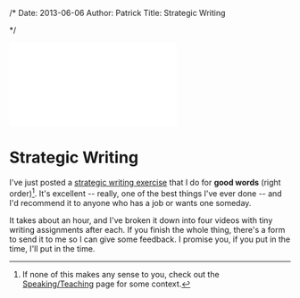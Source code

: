 /*
Date: 2013-06-06
Author: Patrick
Title: Strategic Writing

*/
<div class="searchblob">
<div class="videoWrapper" style="margin:auto 0">
	<iframe src="//www.youtube.com/embed/d71XuY46hOs" frameborder="0" allowfullscreen></iframe>
</div>
</div>


# Strategic Writing

I've just posted a [strategic writing exercise](http://www.goodwordsrightorder.com) that I do for **good words** (right order)[^1]. It's excellent -- really, one of the best things I've ever done -- and I'd recommend it to anyone who has a job or wants one someday.

It takes about an hour, and I've broken it down into four videos with tiny writing assignments after each. If you finish the whole thing, there's a form to send it to me so I can give some feedback. I promise you, if you put in the time, I'll put in the time.

[^1]: If none of this makes any sense to you, check out the [Speaking/Teaching](/speaking.md) page for some context.